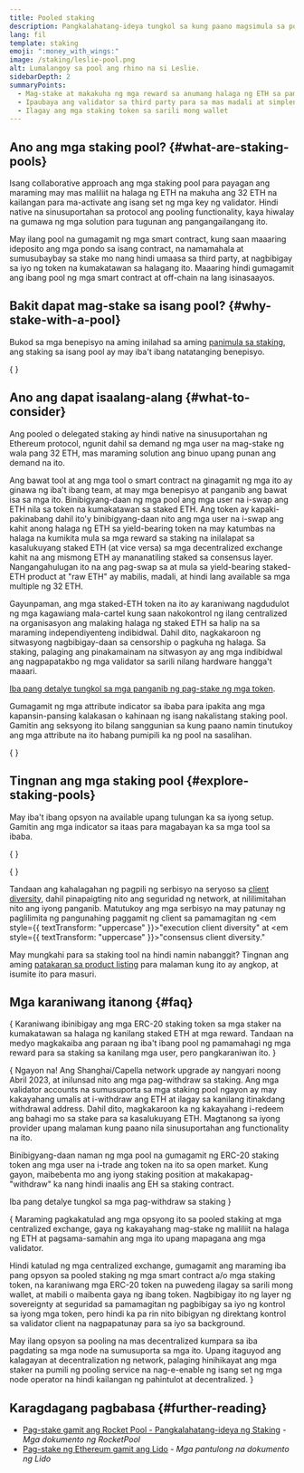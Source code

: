 ```yaml
---
title: Pooled staking
description: Pangkalahatang-ideya tungkol sa kung paano magsimula sa pooled staking ng ETH
lang: fil
template: staking
emoji: ":money_with_wings:"
image: /staking/leslie-pool.png
alt: Lumalangoy sa pool ang rhino na si Leslie.
sidebarDepth: 2
summaryPoints:
  - Mag-stake at makakuha ng mga reward sa anumang halaga ng ETH sa pamamagitan ng pakikipagtulungan sa iba
  - Ipaubaya ang validator sa third party para sa mas madali at simpleng proseso
  - Ilagay ang mga staking token sa sarili mong wallet
---
```


## Ano ang mga staking pool? \{#what-are-staking-pools}

Isang collaborative approach ang mga staking pool para payagan ang maraming may mas maliliit na halaga ng ETH na makuha ang 32 ETH na kailangan para ma-activate ang isang set ng mga key ng validator. Hindi native na sinusuportahan sa protocol ang pooling functionality, kaya hiwalay na gumawa ng mga solution para tugunan ang pangangailangang ito.

May ilang pool na gumagamit ng mga smart contract, kung saan maaaring ideposito ang mga pondo sa isang contract, na namamahala at sumusubaybay sa stake mo nang hindi umaasa sa third party, at nagbibigay sa iyo ng token na kumakatawan sa halagang ito. Maaaring hindi gumagamit ang ibang pool ng mga smart contract at off-chain na lang isinasaayos.

## Bakit dapat mag-stake sa isang pool? \{#why-stake-with-a-pool}

Bukod sa mga benepisyo na aming inilahad sa aming [panimula sa staking](/staking/), ang staking sa isang pool ay may iba't ibang natatanging benepisyo.

<CardGrid>
  <Card title="Madaling makapasok" emoji="🐟" description="Not a whale? No problem. Most staking pools let you stake virtually any amount of ETH by joining forces with other stakers, unlike staking solo which requires 32 ETH." />
  <Card title="Mag-stake ngayon" emoji=":stopwatch:" description="Staking with a pool is as easy as a token swap. No need to worry about hardware setup and node maintenance. Pools allow you to deposit your ETH which enables node operators to run validators. Rewards are then distributed to contributors minus a fee for node operations." />
  <Card title="pag-stake ng mga token" emoji=":droplet:" description="Many staking pools provide a token that represents a claim on your staked ETH and the rewards it generates. This allows you to make use of your staked ETH, e.g. as collateral in DeFi applications." />
</CardGrid>

{
<StakingComparison page="pools" />
}

## Ano ang dapat isaalang-alang \{#what-to-consider}

Ang pooled o delegated staking ay hindi native na sinusuportahan ng Ethereum protocol, ngunit dahil sa demand ng mga user na mag-stake ng wala pang 32 ETH, mas maraming solution ang binuo upang punan ang demand na ito.

Ang bawat tool at ang mga tool o smart contract na ginagamit ng mga ito ay ginawa ng iba't ibang team, at may mga benepisyo at panganib ang bawat isa sa mga ito. Binibigyang-daan ng mga pool ang mga user na i-swap ang ETH nila sa token na kumakatawan sa staked ETH. Ang token ay kapaki-pakinabang dahil ito'y binibigyang-daan nito ang mga user na i-swap ang kahit anong halaga ng ETH sa yield-bearing token na may katumbas na halaga na kumikita mula sa mga reward sa staking na inilalapat sa kasalukuyang staked ETH (at vice versa) sa mga decentralized exchange kahit na ang mismong ETH ay mananatiling staked sa consensus layer. Nangangahulugan ito na ang pag-swap sa at mula sa yield-bearing staked-ETH product at "raw ETH" ay mabilis, madali, at hindi lang available sa mga multiple ng 32 ETH.

Gayunpaman, ang mga staked-ETH token na ito ay karaniwang nagdudulot ng mga kagawiang mala-cartel kung saan nakokontrol ng ilang centralized na organisasyon ang malaking halaga ng staked ETH sa halip na sa maraming independiyenteng indibidwal. Dahil dito, nagkakaroon ng sitwasyong nagbibigay-daan sa censorship o pagkuha ng halaga. Sa staking, palaging ang pinakamainam na sitwasyon ay ang mga indibidwal ang nagpapatakbo ng mga validator sa sarili nilang hardware hangga't maaari.

[Iba pang detalye tungkol sa mga panganib ng pag-stake ng mga token](https://notes.ethereum.org/@djrtwo/risks-of-lsd).

Gumagamit ng mga attribute indicator sa ibaba para ipakita ang mga kapansin-pansing kalakasan o kahinaan ng isang nakalistang staking pool. Gamitin ang seksyong ito bilang sanggunian sa kung paano namin tinutukoy ang mga attribute na ito habang pumipili ka ng pool na sasalihan.

{
<StakingConsiderations page="pools" />
}

## Tingnan ang mga staking pool \{#explore-staking-pools}

May iba't ibang opsyon na available upang tulungan ka sa iyong setup. Gamitin ang mga indicator sa itaas para magabayan ka sa mga tool sa ibaba.

{
<ProductDisclaimer />
}

{
<StakingProductsCardGrid category="pools" />
}

Tandaan ang kahalagahan ng pagpili ng serbisyo na seryoso sa [client diversity](/developers/docs/nodes-and-clients/client-diversity/), dahil pinapaigting nito ang seguridad ng network, at nililimitahan nito ang iyong panganib. Matutukoy ang mga serbisyo na may patunay ng paglilimita ng pangunahing paggamit ng client sa pamamagitan ng <em style={{ textTransform: "uppercase" }}>"execution client diversity"</em> at <em style={{ textTransform: "uppercase" }}>"consensus client diversity."</em>

May mungkahi para sa staking tool na hindi namin nabanggit? Tingnan ang aming [patakaran sa product listing](/contributing/adding-staking-products/) para malaman kung ito ay angkop, at isumite ito para masuri.

## Mga karaniwang itanong \{#faq}

{
<ExpandableCard title="Paano ako makakakuha ng mga reward?">
Karaniwang ibinibigay ang mga ERC-20 staking token sa mga staker na kumakatawan sa halaga ng kanilang staked ETH at mga reward. Tandaan na medyo magkakaiba ang paraan ng iba't ibang pool ng pamamahagi ng mga reward para sa staking sa kanilang mga user, pero pangkaraniwan ito.
</ExpandableCard>
}

{
<ExpandableCard title="Kailan ko puwedeng i-withdraw ang aking mga staked token?">
Ngayon na! Ang Shanghai/Capella network upgrade ay nangyari noong Abril 2023, at inilunsad nito ang mga pag-withdraw sa staking. Ang mga validator accounts na sumusuporta sa mga staking pool ngayon ay may kakayahang umalis at i-withdraw ang ETH at ilagay sa kanilang itinakdang withdrawal address. Dahil dito, magkakaroon ka ng kakayahang i-redeem ang bahagi mo sa stake para sa kasalukuyang ETH. Magtanong sa iyong provider upang malaman kung paano nila sinusuportahan ang functionality na ito.

Binibigyang-daan naman ng mga pool na gumagamit ng ERC-20 staking token ang mga user na i-trade ang token na ito sa open market. Kung gayon, maibebenta mo ang iyong staking position at makakapag-"withdraw" ka nang hindi inaalis ang EH sa staking contract.

<ButtonLink to="/staking/withdrawals/">Iba pang detalye tungkol sa mga pag-withdraw sa staking</ButtonLink>
</ExpandableCard>
}

{
<ExpandableCard title="Iba ba ito sa pag-stake sa aking exchange?">
Maraming pagkakatulad ang mga opsyong ito sa pooled staking at mga centralized exchange, gaya ng kakayahang mag-stake ng maliliit na halaga ng ETH at pagsama-samahin ang mga ito upang mapagana ang mga validator.

Hindi katulad ng mga centralized exchange, gumagamit ang maraming iba pang opsyon sa pooled staking ng mga smart contract a/o mga staking token, na karaniwang mga ERC-20 token na puwedeng ilagay sa sarili mong wallet, at mabili o maibenta gaya ng ibang token. Nagbibigay ito ng layer ng sovereignty at seguridad sa pamamagitan ng pagbibigay sa iyo ng kontrol sa iyong mga token, pero hindi ka pa rin nito bibigyan ng direktang kontrol sa validator client na nagpapatunay para sa iyo sa background.

May ilang opsyon sa pooling na mas decentralized kumpara sa iba pagdating sa mga node na sumusuporta sa mga ito. Upang itaguyod ang kalagayan at decentralization ng network, palaging hinihikayat ang mga staker na pumili ng pooling service na nag-e-enable ng isang set ng mga node operator na hindi kailangan ng pahintulot at decentralized.
</ExpandableCard>
}

## Karagdagang pagbabasa \{#further-reading}

- [Pag-stake gamit ang Rocket Pool - Pangkalahatang-ideya ng Staking](https://docs.rocketpool.net/guides/staking/overview.html) - _Mga dokumento ng RocketPool_
- [Pag-stake ng Ethereum gamit ang Lido](https://help.lido.fi/en/collections/2947324-staking-ethereum-with-lido) - _Mga pantulong na dokumento ng Lido_

